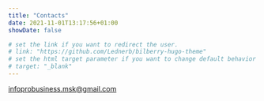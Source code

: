 ```yaml
---
title: "Contacts"
date: 2021-11-01T13:17:56+01:00
showDate: false

# set the link if you want to redirect the user.
# link: "https://github.com/Lednerb/bilberry-hugo-theme"
# set the html target parameter if you want to change default behavior
# target: "_blank"
---
```

infoprobusiness.msk@gmail.com
